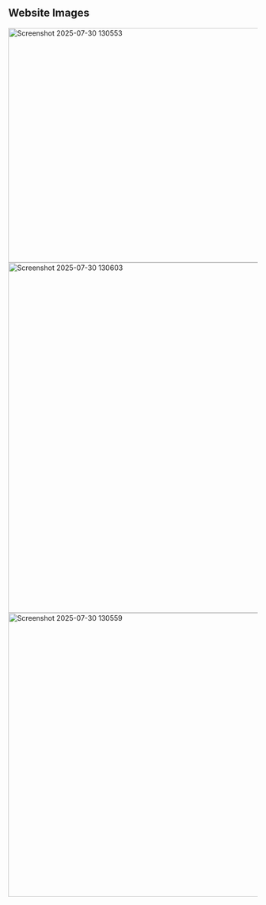 ##  Website Images

<img width="1266" height="474" alt="Screenshot 2025-07-30 130553" src="https://github.com/user-attachments/assets/84527e07-7271-4ad1-a888-fecdd2207ea8" />
<img width="1251" height="708" alt="Screenshot 2025-07-30 130603" src="https://github.com/user-attachments/assets/8da0e573-b5e1-435f-871f-fe8c612cb2cb" />
<img width="1203" height="574" alt="Screenshot 2025-07-30 130559" src="https://github.com/user-attachments/assets/4d681a0f-aba9-43aa-b6ad-7a5f67296182" />
